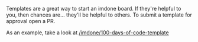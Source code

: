 Templates are a great way to start an imdone board.  If they're helpful to you, then chances are...  they'll be helpful to others.  To submit a template for approval open a PR.

As an example, take a look at [/imdone/100-days-of-code-template](https://github.com/imdone/100-days-of-code-template)
